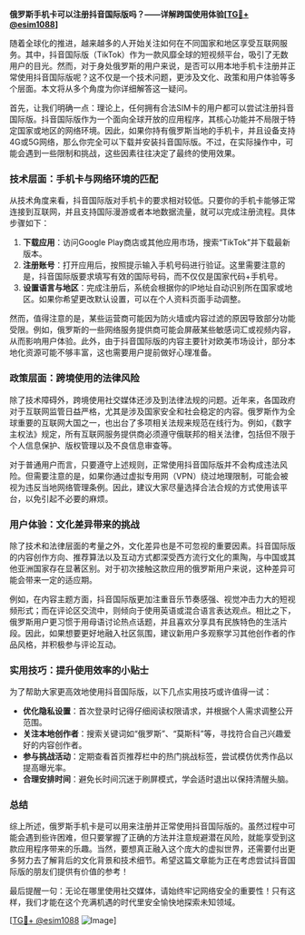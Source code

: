 **俄罗斯手机卡可以注册抖音国际版吗？——详解跨国使用体验[[TG💪+ @esim1088](https://t.me/s/esim1088)]**

随着全球化的推进，越来越多的人开始关注如何在不同国家和地区享受互联网服务。其中，抖音国际版（TikTok）作为一款风靡全球的短视频平台，吸引了无数用户的目光。然而，对于身处俄罗斯的用户来说，是否可以用本地手机卡注册并正常使用抖音国际版呢？这不仅是一个技术问题，更涉及文化、政策和用户体验等多个层面。本文将从多个角度为你详细解答这一疑问。

首先，让我们明确一点：理论上，任何拥有合法SIM卡的用户都可以尝试注册抖音国际版。抖音国际版作为一个面向全球开放的应用程序，其核心功能并不局限于特定国家或地区的网络环境。因此，如果你持有俄罗斯当地的手机卡，并且设备支持4G或5G网络，那么你完全可以下载并安装抖音国际版。不过，在实际操作中，可能会遇到一些限制和挑战，这些因素往往决定了最终的使用效果。

### 技术层面：手机卡与网络环境的匹配

从技术角度来看，抖音国际版对手机卡的要求相对较低。只要你的手机卡能够正常连接到互联网，并且支持国际漫游或者本地数据流量，就可以完成注册流程。具体步骤如下：

1. **下载应用**：访问Google Play商店或其他应用市场，搜索“TikTok”并下载最新版本。
2. **注册账号**：打开应用后，按照提示输入手机号码进行验证。这里需要注意的是，抖音国际版要求填写有效的国际号码，而不仅仅是国家代码+手机号。
3. **设置语言与地区**：完成注册后，系统会根据你的IP地址自动识别所在国家或地区。如果你希望更改默认设置，可以在个人资料页面手动调整。

然而，值得注意的是，某些运营商可能因为防火墙或内容过滤的原因导致部分功能受限。例如，俄罗斯的一些网络服务提供商可能会屏蔽某些敏感词汇或视频内容，从而影响用户体验。此外，由于抖音国际版的内容主要针对欧美市场设计，部分本地化资源可能不够丰富，这也需要用户提前做好心理准备。

### 政策层面：跨境使用的法律风险

除了技术障碍外，跨境使用社交媒体还涉及到法律法规的问题。近年来，各国政府对于互联网监管日益严格，尤其是涉及国家安全和社会稳定的内容。俄罗斯作为全球重要的互联网大国之一，也出台了多项相关法规来规范在线行为。例如，《数字主权法》规定，所有互联网服务提供商必须遵守俄联邦的相关法律，包括但不限于个人信息保护、版权管理以及不良信息审查等。

对于普通用户而言，只要遵守上述规则，正常使用抖音国际版并不会构成违法风险。但需要注意的是，如果你通过虚拟专用网（VPN）绕过地理限制，可能会被视为违反当地网络管理条例。因此，建议大家尽量选择合法合规的方式使用该平台，以免引起不必要的麻烦。

### 用户体验：文化差异带来的挑战

除了技术和法律层面的考量之外，文化差异也是不可忽视的重要因素。抖音国际版的内容创作方向、推荐算法以及互动方式都深受西方流行文化的熏陶，与中国或其他亚洲国家存在显著区别。对于初次接触这款应用的俄罗斯用户来说，这种差异可能会带来一定的适应期。

例如，在内容主题方面，抖音国际版更加注重音乐节奏感强、视觉冲击力大的短视频形式；而在评论区交流中，则倾向于使用英语或混合语言表达观点。相比之下，俄罗斯用户更习惯于用母语讨论热点话题，并且喜欢分享具有民族特色的生活片段。因此，如果想要更好地融入社区氛围，建议新用户多观察学习其他创作者的作品风格，并积极参与评论互动。

### 实用技巧：提升使用效率的小贴士

为了帮助大家更高效地使用抖音国际版，以下几点实用技巧或许值得一试：

- **优化隐私设置**：首次登录时记得仔细阅读权限请求，并根据个人需求调整公开范围。
- **关注本地创作者**：搜索关键词如“俄罗斯”、“莫斯科”等，寻找符合自己兴趣爱好的内容创作者。
- **参与挑战活动**：定期查看首页推荐栏中的热门挑战标签，尝试模仿优秀作品以提高曝光率。
- **合理安排时间**：避免长时间沉迷于刷屏模式，学会适时退出以保持清醒头脑。

### 总结

综上所述，俄罗斯手机卡是可以用来注册并正常使用抖音国际版的。虽然过程中可能会遇到些许困难，但只要掌握了正确的方法并注意规避潜在风险，就能享受到这款应用程序带来的乐趣。当然，要想真正融入这个庞大的虚拟世界，还需要付出更多努力去了解背后的文化背景和技术细节。希望这篇文章能为正在考虑尝试抖音国际版的朋友们提供有价值的参考！

最后提醒一句：无论在哪里使用社交媒体，请始终牢记网络安全的重要性！只有这样，我们才能在这个充满机遇的时代里安全愉快地探索未知领域。

[[TG💪+ @esim1088](https://t.me/s/esim1088) ![Image](https://i.postimg.cc/4NQfJmqS/Snipaste-2025-05-13-00-14-12.png)]